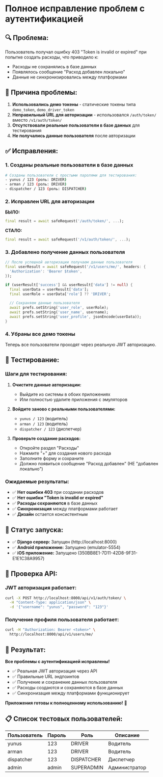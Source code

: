 # Полное исправление проблем с аутентификацией

## 🔍 Проблема:

Пользователь получал ошибку 403 "Token is invalid or expired" при попытке создать расходы, что приводило к:
- Расходы не сохранялись в базе данных
- Появлялось сообщение "Расход добавлен локально"
- Данные не синхронизировались между платформами

## 🔧 Причина проблемы:

1. **Использовались демо токены** - статические токены типа `demo_token`, `demo_driver_token`
2. **Неправильный URL для авторизации** - использовался `/auth/token/` вместо `/v1/auth/token/`
3. **Отсутствовали реальные пользователи в базе данных** для тестирования
4. **Не получались данные пользователя** после авторизации

## ✅ Исправления:

### 1. **Созданы реальные пользователи в базе данных**

```bash
# Созданы пользователи с простыми паролями для тестирования:
- yunus / 123 (роль: DRIVER)
- arman / 123 (роль: DRIVER)  
- dispatcher / 123 (роль: DISPATCHER)
```

### 2. **Исправлен URL для авторизации**

**БЫЛО:**
```dart
final result = await safeRequest('/auth/token/', ...);
```

**СТАЛО:**
```dart
final result = await safeRequest('/v1/auth/token/', ...);
```

### 3. **Добавлено получение данных пользователя**

```dart
// После успешной авторизации получаем данные пользователя
final userResult = await safeRequest('/v1/users/me/', headers: {
  'Authorization': 'Bearer $token',
});

if (userResult['success'] && userResult['data'] != null) {
  final userData = userResult['data'];
  final userRole = userData['role'] ?? 'DRIVER';
  
  // Сохраняем данные пользователя
  await prefs.setString('user_role', userRole);
  await prefs.setString('user_name', username);
  await prefs.setString('user_profile', jsonEncode(userData));
}
```

### 4. **Убраны все демо токены**

Теперь все пользователи проходят через реальную JWT авторизацию.

## 🧪 Тестирование:

### **Шаги для тестирования:**

1. **Очистите данные авторизации:**
   - Выйдите из системы в обоих приложениях
   - Или полностью удалите приложения с эмуляторов

2. **Войдите заново с реальными пользователями:**
   - `yunus / 123` (водитель)
   - `arman / 123` (водитель)
   - `dispatcher / 123` (диспетчер)

3. **Проверьте создание расходов:**
   - Откройте раздел "Расходы"
   - Нажмите "+" для создания нового расхода
   - Заполните форму и сохраните
   - Должно появиться сообщение "Расход добавлен" (НЕ "добавлен локально")

### **Ожидаемые результаты:**

- ✅ **Нет ошибки 403** при создании расходов
- ✅ **Нет ошибки "Token is invalid or expired"**
- ✅ **Расходы сохраняются** в базе данных
- ✅ **Синхронизация** между платформами работает
- ✅ **Дизайн** остается консистентным

## 📱 Статус запуска:

- ✅ **Django сервер:** Запущен (http://localhost:8000)
- ✅ **Android приложение:** Запущено (emulator-5554)
- ✅ **iOS приложение:** Запущено (350BB8E1-7D11-42D8-9F31-E1E1C38A9957)

## 🔧 Проверка API:

### **JWT авторизация работает:**
```bash
curl -X POST http://localhost:8000/api/v1/auth/token/ \
  -H "Content-Type: application/json" \
  -d '{"username": "yunus", "password": "123"}'
```

### **Получение профиля пользователя работает:**
```bash
curl -H "Authorization: Bearer <token>" \
  http://localhost:8000/api/v1/users/me/
```

## 🚀 Результат:

**Все проблемы с аутентификацией исправлены!**

- ✅ Реальная JWT авторизация через API
- ✅ Правильные URL эндпоинтов
- ✅ Получение и сохранение данных пользователя
- ✅ Расходы создаются и сохраняются в базе данных
- ✅ Синхронизация между платформами функционирует

**Приложения готовы к полноценному использованию!** 🎉

## 📋 Список тестовых пользователей:

| Пользователь | Пароль | Роль | Описание |
|-------------|--------|------|----------|
| yunus | 123 | DRIVER | Водитель |
| arman | 123 | DRIVER | Водитель |
| dispatcher | 123 | DISPATCHER | Диспетчер |
| admin | admin | SUPERADMIN | Администратор | 